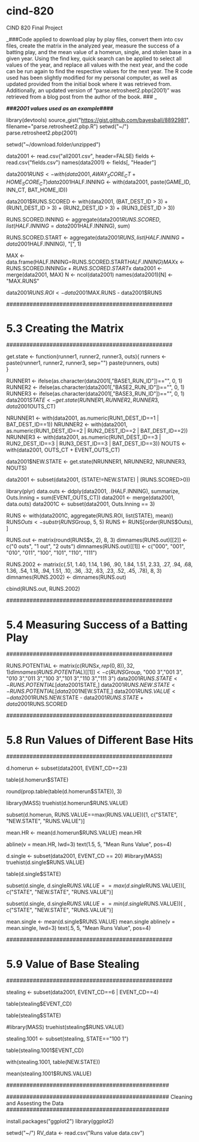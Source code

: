# cind-820
CIND 820 Final Project

_###Code applied to download play by play files, convert them into csv files, create the matrix in the analyzed year, 
measure the success of a batting play, and the mean value of a homerun, single, and stolen base in a given year. Using 
the find key, quick search can be applied to select all values of the year, and replace all values with the next year, 
and the code can be run again to find the respective values for the next year. The R code used has been slightly modified
for my personal computer, as well as updated provided from the initial book where it was retrieved from. Additionally, 
an updated version of “parse.retrosheet2.pbp(2001)” was retrieved from a blog post from the author of the book. ###
_


**###*2001 values used as an example*####**

library(devtools)
source_gist("https://gist.github.com/bayesball/8892981", filename="parse.retrosheet2.pbp.R")
setwd("~/")
parse.retrosheet2.pbp(2001)


setwd("~/download.folder/unzipped")

data2001 <- read.csv("all2001.csv", header=FALSE)
fields <- read.csv("fields.csv")
names(data2001) <- fields[, "Header"]

data2001$RUNS <- with(data2001, AWAY_SCORE_CT + HOME_SCORE_CT)
data2001$HALF.INNING <- with(data2001, 
                            paste(GAME_ID, INN_CT, BAT_HOME_ID))

data2001$RUNS.SCORED <- with(data2001, (BAT_DEST_ID > 3) +
  (RUN1_DEST_ID > 3) + (RUN2_DEST_ID > 3) + (RUN3_DEST_ID > 3))

RUNS.SCORED.INNING <- aggregate(data2001$RUNS.SCORED, 
                        list(HALF.INNING = data2001$HALF.INNING), sum)

RUNS.SCORED.START <- aggregate(data2001$RUNS, 
                       list(HALF.INNING = data2001$HALF.INNING), "[", 1)

MAX <- data.frame(HALF.INNING=RUNS.SCORED.START$HALF.INNING)
MAX$x <- RUNS.SCORED.INNING$x + RUNS.SCORED.START$x
data2001 <- merge(data2001, MAX)
N <- ncol(data2001)
names(data2001)[N] <- "MAX.RUNS"

data2001$RUNS.ROI <- data2001$MAX.RUNS - data2001$RUNS

##################################################
# 5.3  Creating the Matrix
##################################################

get.state <- function(runner1, runner2, runner3, outs){
  runners <- paste(runner1, runner2, runner3, sep="")
  paste(runners, outs)                      
}

RUNNER1 <- ifelse(as.character(data2001[,"BASE1_RUN_ID"])=="", 0, 1)
RUNNER2 <- ifelse(as.character(data2001[,"BASE2_RUN_ID"])=="", 0, 1)
RUNNER3 <- ifelse(as.character(data2001[,"BASE3_RUN_ID"])=="", 0, 1)
data2001$STATE <- get.state(RUNNER1, RUNNER2, RUNNER3, data2001$OUTS_CT)

NRUNNER1 <- with(data2001, as.numeric(RUN1_DEST_ID==1 | BAT_DEST_ID==1))
NRUNNER2 <- with(data2001, as.numeric(RUN1_DEST_ID==2 | RUN2_DEST_ID==2 | BAT_DEST_ID==2))
NRUNNER3 <- with(data2001, as.numeric(RUN1_DEST_ID==3 | RUN2_DEST_ID==3 |
  RUN3_DEST_ID==3 | BAT_DEST_ID==3))
NOUTS <- with(data2001, OUTS_CT + EVENT_OUTS_CT)

data2001$NEW.STATE <- get.state(NRUNNER1, NRUNNER2, NRUNNER3, NOUTS)

data2001 <- subset(data2001, (STATE!=NEW.STATE) | (RUNS.SCORED>0))

library(plyr)
data.outs <- ddply(data2001, .(HALF.INNING), summarize,
                  Outs.Inning = sum(EVENT_OUTS_CT))
data2001 <- merge(data2001, data.outs)
data2001C <- subset(data2001, Outs.Inning == 3)

RUNS <- with(data2001C, aggregate(RUNS.ROI, list(STATE), mean))
RUNS$Outs <- substr(RUNS$Group, 5, 5)
RUNS <- RUNS[order(RUNS$Outs), ]

RUNS.out <- matrix(round(RUNS$x, 2), 8, 3)
dimnames(RUNS.out)[[2]] <- c("0 outs", "1 out", "2 outs")
dimnames(RUNS.out)[[1]] <- c("000", "001", "010", "011", "100", "101", "110", "111")

RUNS.2002 <- matrix(c(.51, 1.40, 1.14,  1.96, .90, 1.84, 1.51, 2.33,
               .27,  .94,  .68,  1.36, .54, 1.18,  .94, 1.51,
               .10,  .36,  .32,   .63, .23, .52,   .45, .78),
               8, 3)
dimnames(RUNS.2002) <- dimnames(RUNS.out)

cbind(RUNS.out, RUNS.2002)

##################################################
# 5.4  Measuring Success of a Batting Play
##################################################

RUNS.POTENTIAL <- matrix(c(RUNS$x, rep(0, 8)), 32, 1)
dimnames(RUNS.POTENTIAL)[[1]] <- c(RUNS$Group, "000 3","001 3",
                                   "010 3","011 3","100 3","101 3","110 3","111 3") 
data2001$RUNS.STATE <- RUNS.POTENTIAL[data2001$STATE,]
data2001$RUNS.NEW.STATE <- RUNS.POTENTIAL[data2001$NEW.STATE,]
data2001$RUNS.VALUE <- data2001$RUNS.NEW.STATE - data2001$RUNS.STATE + 
  data2001$RUNS.SCORED


##################################################
# 5.8 Run Values of Different Base Hits
##################################################

d.homerun <- subset(data2001, EVENT_CD==23)

table(d.homerun$STATE)

round(prop.table(table(d.homerun$STATE)), 3)

library(MASS)
truehist(d.homerun$RUNS.VALUE)

subset(d.homerun, RUNS.VALUE==max(RUNS.VALUE))[1, 
      c("STATE", "NEW.STATE", "RUNS.VALUE")]

mean.HR <- mean(d.homerun$RUNS.VALUE)
mean.HR

abline(v = mean.HR, lwd=3)
text(1.5, 5, "Mean Runs Value", pos=4)

d.single <- subset(data2001, EVENT_CD == 20)
#library(MASS)
truehist(d.single$RUNS.VALUE)

table(d.single$STATE)

subset(d.single, d.single$RUNS.VALUE==
  max(d.single$RUNS.VALUE))[, c("STATE", "NEW.STATE", "RUNS.VALUE")]

subset(d.single, d.single$RUNS.VALUE == min(d.single$RUNS.VALUE))[
  , c("STATE", "NEW.STATE", "RUNS.VALUE")]

mean.single <- mean(d.single$RUNS.VALUE)
mean.single
abline(v = mean.single, lwd=3)
text(.5, 5, "Mean Runs Value", pos=4)

##################################################
# 5.9  Value of Base Stealing
##################################################

stealing <- subset(data2001, EVENT_CD==6 | EVENT_CD==4)

table(stealing$EVENT_CD)

table(stealing$STATE)

#library(MASS)
truehist(stealing$RUNS.VALUE)

stealing.1001 <- subset(stealing, STATE=="100 1")

table(stealing.1001$EVENT_CD)

with(stealing.1001, table(NEW.STATE))

mean(stealing.1001$RUNS.VALUE)

#################################################

#################################################
Cleaning and Assesting the Data
#################################################

install.packages("ggplot2")
library(ggplot2)

setwd("~/")
RV_data <- read.csv("Runs value data.csv")

